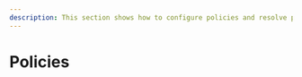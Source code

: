```yaml
---
description: This section shows how to configure policies and resolve policy vulnerabilities in Syskit Point.
---
```


# Policies